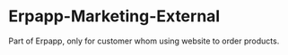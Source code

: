 # Erpapp-Marketing-External
Part of Erpapp, only for customer whom using website to order products.
